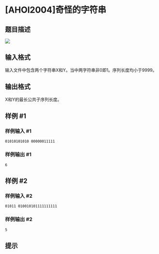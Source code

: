 # [AHOI2004]奇怪的字符串

## 题目描述

![](https://cdn.luogu.com.cn/upload/pic/1654.png)


## 输入格式

输入文件中包含两个字符串X和Y。当中两字符串非0即1。序列长度均小于9999。


## 输出格式

X和Y的最长公共子序列长度。


## 样例 #1

### 样例输入 #1
```
01010101010 00000011111
```

### 样例输出 #1

```
6
```

## 样例 #2

### 样例输入 #2
```
01011 010010101111111111
```

### 样例输出 #2

```
5
```

## 提示


